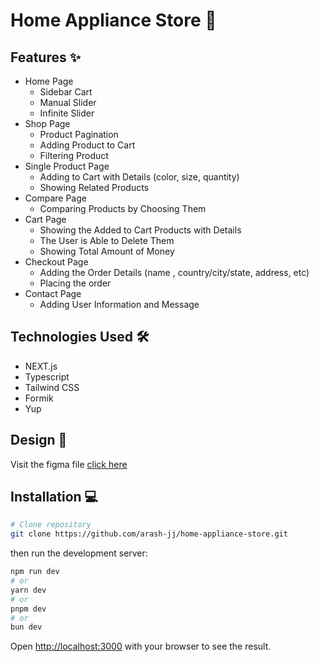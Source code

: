 # Home Appliance Store  🛒

## Features ✨

- Home Page 
    - Sidebar Cart
    - Manual Slider 
    - Infinite Slider 
- Shop Page 
    - Product Pagination 
    - Adding Product to Cart
    - Filtering Product 
- Single Product Page 
    - Adding to Cart with Details (color, size, quantity)
    - Showing Related Products
- Compare Page 
    - Comparing Products by Choosing Them 
- Cart Page
    - Showing the Added to Cart Products with Details
    - The User is Able to Delete Them
    - Showing Total Amount of Money
- Checkout Page 
    - Adding the Order Details (name , country/city/state, address, etc)
    - Placing the order 
- Contact Page 
    - Adding User Information and Message
## Technologies Used 🛠️
- NEXT.js
- Typescript
- Tailwind CSS
- Formik
- Yup

## Design 🎨
Visit the figma file [click here](https://www.figma.com/community/file/1252561852327562039/ecommerce-website-web-page-design-ui-kit-interior-landing-page) 

## Installation 💻
```bash
# Clone repository
git clone https://github.com/arash-jj/home-appliance-store.git
```
then run the development server:
```bash
npm run dev
# or
yarn dev
# or
pnpm dev
# or
bun dev
```
Open [http://localhost:3000](http://localhost:3000) with your browser to see the result.

